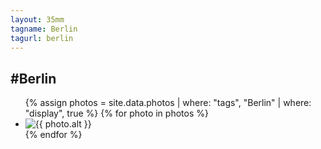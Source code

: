 ```yaml
---
layout: 35mm
tagname: Berlin
tagurl: berlin
---
```


<h2>#Berlin</h2>
<ul class="photo-list berlin">
    {% assign photos = site.data.photos
        | where: "tags", "Berlin"
        | where: "display", true
    %}
    {% for photo in photos %}
    <li class="photo-item aos-jeehye">
        <a class="modal-link">
        <img alt="{{ photo.alt }}" src="{{ photo.link }}">
        </a>
    </li>
    {% endfor %}
</ul>

